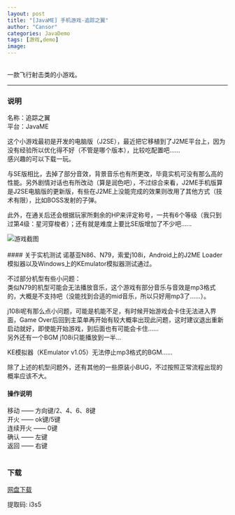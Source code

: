 ```yaml
---
layout: post
title: "[JavaME] 手机游戏-追踪之翼"
author: "Cansor"
categories: JavaDemo
tags: [游戏,demo]
image: 
---
```


<br>
一款飞行射击类的小游戏。
<br>

***

### 说明

名称：追踪之翼  
平台：JavaME

这个小游戏最初是开发的电脑版（J2SE），最近把它移植到了J2ME平台上，因为没有经验所以优化得不好（不管是哪个版本），比较吃配置吧……  
感兴趣的可以下载一玩。

与SE版相比，去掉了部分音效，背景音乐也有所更改，毕竟实机可没有那么高的性能。另外剧情对话也有所改动（算是润色吧），不过综合来看，J2ME手机版算是J2SE电脑版的更新版，有些在J2ME上没能完成的效果则改用了其他方式（技术有限），比如BOSS发射的子弹。

此外，在通关后还会根据玩家所剩余的HP来评定称号，一共有6个等级（我只到过第4级：星河穿梭者）；还有就是难度上要比SE版增加了不少吧……

<img src="https://i.loli.net/2018/11/02/5bdc041d7ad32.png" alt="游戏截图">
<br><br>
#### 关于实机测试
诺基亚N86、N79，索爱j108i，Android上的J2ME Loader模拟器以及Windows上的KEmulator模拟器测试通过。

不过部分机型有些小问题：  
类似N79的机型可能会无法播放音乐，这个游戏有部分音乐与音效是mp3格式的，大概是不支持吧（没能找到合适的mid音乐，所以只好用mp3了……）。

j108i呢有那么点小问题，可能是机能不足，有时候开始游戏会卡住无法进入界面，Game Over后回到主菜单再开始有较大概率出现此问题，这时建议退出重新启动就好，即使能开始游戏，到后面也有可能会卡住……  
另外还有一个BGM j108i只能播放到一半…

KE模拟器（KEmulator v1.05）无法停止mp3格式的BGM……


除了上述的机型问题外，还有其他的一些原装小BUG，不过按照正常流程出现的概率应该不大。

#### 操作说明
移动 —— 方向键/2、4、6、8键  
开火 —— ok键/5键  
连续开火 —— 0键  
确认 —— 左键  
返回 —— 右键
<br><br>
### 下载


<a href="https://pan.baidu.com/s/1m2k7TPBaPAxFjVfWupdZXw" target="_blank" class="line-color">网盘下载</a>

提取码: i3s5

<br><br><br>

